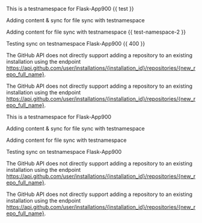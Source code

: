 This is a  testnamespace for Flask-App900 {{ test }} 

Adding content & sync for file sync with testnamespace 

Adding content for file sync with testnamespace {{ test-namespace-2 }}

Testing sync on testnamespace Flask-App900  {{ 400 }}

The GitHub API does not directly support adding a repository to an existing installation using the endpoint https://api.github.com/user/installations/{installation_id}/repositories/{new_repo_full_name}.



The GitHub API does not directly support adding a repository to an existing installation using the endpoint https://api.github.com/user/installations/{installation_id}/repositories/{new_repo_full_name}.


This is a  testnamespace for Flask-App900

Adding content & sync for file sync with testnamespace 

Adding content for file sync with testnamespace

Testing sync on testnamespace Flask-App900

The GitHub API does not directly support adding a repository to an existing installation using the endpoint https://api.github.com/user/installations/{installation_id}/repositories/{new_repo_full_name}.



The GitHub API does not directly support adding a repository to an existing installation using the endpoint https://api.github.com/user/installations/{installation_id}/repositories/{new_repo_full_name}.

